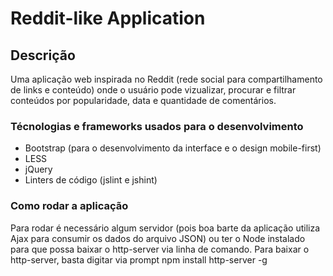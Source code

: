 # Reddit-like Application

## Descrição
Uma aplicação web inspirada no Reddit (rede social para compartilhamento de links e conteúdo) onde o usuário pode vizualizar, procurar e filtrar conteúdos por popularidade, data e quantidade
de comentários. 

### Técnologias e frameworks usados para o desenvolvimento
- Bootstrap (para o desenvolvimento da interface e o design mobile-first)
- LESS
- jQuery
- Linters de código (jslint e jshint)

### Como rodar a aplicação
Para rodar é necessário algum servidor (pois boa barte da aplicação utiliza Ajax para consumir os dados do arquivo JSON) ou ter o Node instalado para que possa baixar o http-server via linha 
de comando. Para baixar o http-server, basta digitar via prompt    npm install http-server -g

